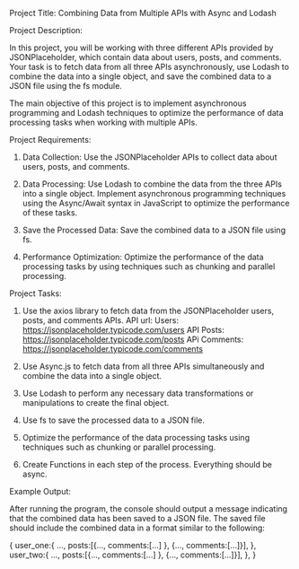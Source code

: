 Project Title: Combining Data from Multiple APIs with Async and Lodash

Project Description:

In this project, you will be working with three different APIs provided by JSONPlaceholder, which contain data about users, posts, and comments. Your task is to fetch data from all three APIs asynchronously, use Lodash to combine the data into a single object, and save the combined data to a JSON file using the fs module.

The main objective of this project is to implement asynchronous programming and Lodash techniques to optimize the performance of data processing tasks when working with multiple APIs.

Project Requirements:

1.  Data Collection: Use the JSONPlaceholder APIs to collect data about users, posts, and comments.

2.  Data Processing: Use Lodash to combine the data from the three APIs into a single object. Implement asynchronous programming techniques using the Async/Await syntax in JavaScript to optimize the performance of these tasks.

3.  Save the Processed Data: Save the combined data to a JSON file using fs.

4.  Performance Optimization: Optimize the performance of the data processing tasks by using techniques such as chunking and parallel processing.

Project Tasks:

1.  Use the axios  library to fetch data from the JSONPlaceholder users, posts, and comments APIs.
   API url: Users:  https://jsonplaceholder.typicode.com/users
   API Posts: https://jsonplaceholder.typicode.com/posts
   APi Comments: https://jsonplaceholder.typicode.com/comments

1.  Use Async.js to fetch data from all three APIs simultaneously and combine the data into a single object.

3.  Use Lodash to perform any necessary data transformations or manipulations to create the final object.

4.  Use fs to save the processed data to a JSON file.

5.  Optimize the performance of the data processing tasks using techniques such as chunking or parallel processing.

6.  Create Functions in each step of the process. Everything should be async.

Example Output:

After running the program, the console should output a message indicating that the combined data has been saved to a JSON file. The saved file should include the combined data in a format similar to the following:

{
	user_one:{
		...,
		posts:[{..., comments:[...] }, {..., comments:[...]}],
	},
	user_two:{
		...,
		posts:[{..., comments:[...] }, {..., comments:[...]}],
	},
}